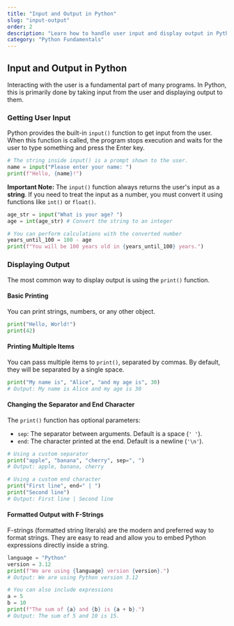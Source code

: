 ```yaml
---
title: "Input and Output in Python"
slug: "input-output"
order: 2
description: "Learn how to handle user input and display output in Python."
category: "Python Fundamentals"
---
```


## Input and Output in Python

Interacting with the user is a fundamental part of many programs. In Python, this is primarily done by taking input from the user and displaying output to them.

### Getting User Input

Python provides the built-in `input()` function to get input from the user. When this function is called, the program stops execution and waits for the user to type something and press the Enter key.

```python
# The string inside input() is a prompt shown to the user.
name = input("Please enter your name: ")
print(f"Hello, {name}!")
```

**Important Note:** The `input()` function always returns the user's input as a **string**. If you need to treat the input as a number, you must convert it using functions like `int()` or `float()`.

```python
age_str = input("What is your age? ")
age = int(age_str) # Convert the string to an integer

# You can perform calculations with the converted number
years_until_100 = 100 - age
print(f"You will be 100 years old in {years_until_100} years.")
```

### Displaying Output

The most common way to display output is using the `print()` function.

#### Basic Printing
You can print strings, numbers, or any other object.
```python
print("Hello, World!")
print(42)
```

#### Printing Multiple Items
You can pass multiple items to `print()`, separated by commas. By default, they will be separated by a single space.
```python
print("My name is", "Alice", "and my age is", 30)
# Output: My name is Alice and my age is 30
```

#### Changing the Separator and End Character
The `print()` function has optional parameters:
- `sep`: The separator between arguments. Default is a space (`' '`).
- `end`: The character printed at the end. Default is a newline (`'\n'`).

```python
# Using a custom separator
print("apple", "banana", "cherry", sep=", ")
# Output: apple, banana, cherry

# Using a custom end character
print("First line", end=" | ")
print("Second line")
# Output: First line | Second line
```

#### Formatted Output with F-Strings
F-strings (formatted string literals) are the modern and preferred way to format strings. They are easy to read and allow you to embed Python expressions directly inside a string.

```python
language = "Python"
version = 3.12
print(f"We are using {language} version {version}.")
# Output: We are using Python version 3.12

# You can also include expressions
a = 5
b = 10
print(f"The sum of {a} and {b} is {a + b}.")
# Output: The sum of 5 and 10 is 15.
```
